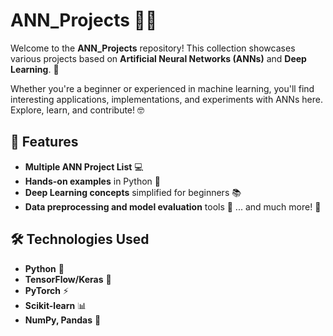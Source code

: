 # ANN_Projects 🤖💡

Welcome to the **ANN_Projects** repository! This collection showcases various projects based on **Artificial Neural Networks (ANNs)** and **Deep Learning**. 🚀

Whether you're a beginner or experienced in machine learning, you'll find interesting applications, implementations, and experiments with ANNs here. Explore, learn, and contribute! 🤓

## 🚀 Features

- **Multiple ANN Project List** 💻
- **Hands-on examples** in Python 🐍
- **Deep Learning concepts** simplified for beginners 📚
- **Data preprocessing and model evaluation** tools 🧠
... and much more! 🌱

## 🛠️ Technologies Used

- **Python** 🐍
- **TensorFlow/Keras** 🧠
- **PyTorch** ⚡
- **Scikit-learn** 📊
- **NumPy, Pandas** 🧮

